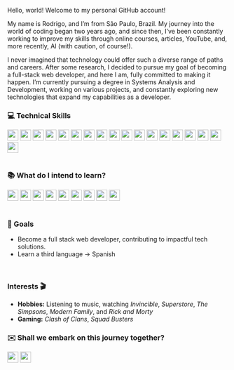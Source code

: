 Hello, world! Welcome to my personal GitHub account!
</br>

My name is Rodrigo, and I’m from São Paulo, Brazil. My journey into the world of coding began two years ago, and since then, I’ve been constantly working to improve my skills through online courses, articles, YouTube, and, more recently, AI (with caution, of course!).
</br>

I never imagined that technology could offer such a diverse range of paths and careers. After some research, I decided to pursue my goal of becoming a full-stack web developer, and here I am, fully committed to making it happen.
I’m currently pursuing a degree in Systems Analysis and Development, working on various projects, and constantly exploring new technologies that expand my capabilities as a developer.
</br>

### 💻 Technical Skills

<div>
   <img src="https://img.shields.io/badge/HTML5-E34F26?style=for-the-badge&logo=html5&logoColor=white" height="25" />
   <img src="https://img.shields.io/badge/CSS3-1572B6?style=for-the-badge&logo=css3&logoColor=white" height="25" />
   <img src="https://img.shields.io/badge/JavaScript-323330?style=for-the-badge&logo=javascript&logoColor=F7DF1E" height="25" />
   <img src="https://img.shields.io/badge/React-20232A?style=for-the-badge&logo=react&logoColor=61DAFB" height="25" />
   <img src="https://img.shields.io/badge/TypeScript-007ACC?style=for-the-badge&logo=typescript&logoColor=white" height="25" />
   <img src="https://img.shields.io/badge/next%20js-000000?style=for-the-badge&logo=nextdotjs&logoColor=white" height="25" />
   <img src="https://img.shields.io/badge/Tailwind_CSS-38B2AC?style=for-the-badge&logo=tailwind-css&logoColor=white" height="25" />
   <img src="https://img.shields.io/badge/Node%20js-339933?style=for-the-badge&logo=nodedotjs&logoColor=white" height="25" />
   <img src="https://img.shields.io/badge/Prisma-3982CE?style=for-the-badge&logo=Prisma&logoColor=white" height="25" />
   <img src="https://img.shields.io/badge/Docker-2CA5E0?style=for-the-badge&logo=docker&logoColor=white" height="25" />
   <img src="https://img.shields.io/badge/Jest-C21325?style=for-the-badge&logo=jest&logoColor=white" height="25" />
   <img src="https://img.shields.io/badge/fastify-202020?style=for-the-badge&logo=fastify&logoColor=white" height="25" />
   <img src="https://img.shields.io/badge/Express%20js-000000?style=for-the-badge&logo=express&logoColor=white" height="25" />
   <img src="https://img.shields.io/badge/Vitest-%236E9F18?style=for-the-badge&logo=Vitest&logoColor=%23fcd703" height="25" />
   <img src="https://img.shields.io/badge/styled--components-DB7093?style=for-the-badge&logo=styled-components&logoColor=white" height="25" />
   <img src="https://img.shields.io/badge/Sass-CC6699?style=for-the-badge&logo=sass&logoColor=white" height="25" />
   <img src="https://img.shields.io/badge/Bootstrap-563D7C?style=for-the-badge&logo=bootstrap&logoColor=white" height="25" />
   <img src="https://img.shields.io/badge/Figma-F24E1E?style=for-the-badge&logo=figma&logoColor=white" height="25" />
</div>

</br>

### 📚 What do I intend to learn?

<div>
   <img src="https://img.shields.io/badge/Python-FFD43B?style=for-the-badge&logo=python&logoColor=blue" height="25" />
   <img src="https://img.shields.io/badge/Redux-593D88?style=for-the-badge&logo=redux&logoColor=white" height="25" />
   <img src="https://img.shields.io/badge/Go-00ADD8?style=for-the-badge&logo=go&logoColor=white" height="25" />
   <img src="https://img.shields.io/badge/Chakra--UI-319795?style=for-the-badge&logo=chakra-ui&logoColor=white" height="25" />
   <img src="https://img.shields.io/badge/Cypress-17202C?style=for-the-badge&logo=cypress&logoColor=white" height="25" />
   <img src="https://img.shields.io/badge/nestjs-E0234E?style=for-the-badge&logo=nestjs&logoColor=white" height="25" />
    <img src="https://img.shields.io/badge/Amazon_AWS-FF9900?style=for-the-badge&logo=amazonaws&logoColor=white" height="25" />
   <img src="https://img.shields.io/badge/GitHub_Actions-2088FF?style=for-the-badge&logo=github-actions&logoColor=white" height="25" />
   <img src="https://img.shields.io/badge/MongoDB-4EA94B?style=for-the-badge&logo=mongodb&logoColor=white" height="25" />
</div>

</br>

###  🎯 Goals 
- Become a full stack web developer, contributing to impactful tech solutions.
- Learn a third language &rarr; Spanish

</br>

### Interests 🎬
- **Hobbies:** Listening to music, watching *Invincible*, *Superstore*, *The Simpsons*, *Modern Family*, and *Rick and Morty*
- **Gaming:** *Clash of Clans*, *Squad Busters*


### ✉️ Shall we embark on this journey together?

<div>
   
   <a href="https://www.linkedin.com/in/rodrigo-s-d1as/">
      <img src="https://img.shields.io/badge/LinkedIn-0077B5?style=for-the-badge&logo=linkedin&logoColor=white" height="25" /></a>
   
   <a href="mailto:rodrigosanyy@gmail.com">
      <img src="https://img.shields.io/badge/Mail-D14836?style=for-the-badge&logo=gmail&logoColor=white" height="25" />
   </a>
</div>
   
